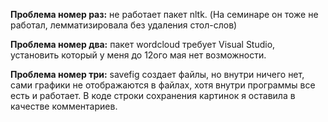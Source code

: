 <b>Проблема номер раз:</b> не работает пакет nltk. (На семинаре он тоже не работал, лемматизировала без удаления стол-слов)

<b>Проблема номер два:</b> пакет wordcloud требует Visual Studio, установить который у меня до 12ого мая нет возможности.

<b>Проблема номер три:</b> savefig создает файлы, но внутри ничего нет, сами графики не отображаются в файлах, хотя внутри программы все есть и работает. В коде строки сохранения картинок я оставила в качестве комментариев. 
